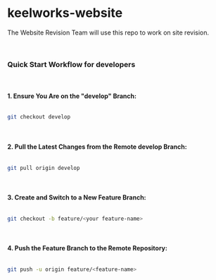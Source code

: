 # keelworks-website

The Website Revision Team will use this repo to work on site revision.

<br>

### Quick Start Workflow for developers

<br>

#### 1. Ensure You Are on the "develop" Branch:

```bash

git checkout develop

```

<br>

#### 2. Pull the Latest Changes from the Remote develop Branch:

```bash

git pull origin develop

```

<br>

#### 3. Create and Switch to a New Feature Branch:

```bash

git checkout -b feature/<your feature-name>

```

<br>

#### 4. Push the Feature Branch to the Remote Repository:

```bash

git push -u origin feature/<feature-name>

```

